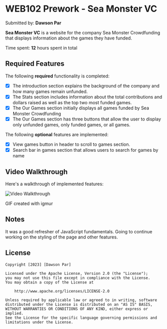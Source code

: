# WEB102 Prework - Sea Monster VC

Submitted by: **Dawson Par**

**Sea Monster VC** is a website for the company Sea Monster Crowdfunding that displays information about the games they have funded.

Time spent: **12** hours spent in total

## Required Features

The following **required** functionality is completed:

- [x] The introduction section explains the background of the company and how many games remain unfunded.
- [x] The Stats section includes information about the total contributions and dollars raised as well as the top two most funded games.
- [x] The Our Games section initially displays all games funded by Sea Monster Crowdfunding
- [x] The Our Games section has three buttons that allow the user to display only unfunded games, only funded games, or all games.

The following **optional** features are implemented:

- [x] View games button in header to scroll to games section.
- [x] Search bar in games section that allows users to search for games by name

## Video Walkthrough

Here's a walkthrough of implemented features:

<img src='https://imgur.com/a/S8KGtQZ' title='Video Walkthrough' width='' alt='Video Walkthrough' />

<!-- Replace this with whatever GIF tool you used! -->

GIF created with igmur

## Notes

It was a good refresher of JavaScript fundamentals. Going to continue working on the styling of the page and other features.

## License

    Copyright [2023] [Dawson Par]

    Licensed under the Apache License, Version 2.0 (the "License");
    you may not use this file except in compliance with the License.
    You may obtain a copy of the License at

        http://www.apache.org/licenses/LICENSE-2.0

    Unless required by applicable law or agreed to in writing, software
    distributed under the License is distributed on an "AS IS" BASIS,
    WITHOUT WARRANTIES OR CONDITIONS OF ANY KIND, either express or implied.
    See the License for the specific language governing permissions and
    limitations under the License.
